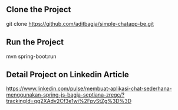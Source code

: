 ## Clone the Project
git clone https://github.com/aditbagja/simple-chatapp-be.git

## Run the Project
mvn spring-boot:run

## Detail Project on Linkedin Article
https://www.linkedin.com/pulse/membuat-aplikasi-chat-sederhana-menggunakan-spring-js-bagja-septiana-zregc/?trackingId=qg2XAdv2Cf3e1wi%2FpvStZg%3D%3D
